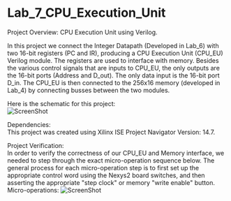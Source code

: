 # Lab_7_CPU_Execution_Unit
Project Overview: 
CPU Execution Unit using Verilog.
  
In this project we connect the Integer Datapath (Developed in Lab_6) with two 16-bit registers (PC and IR), producing a CPU Execution Unit (CPU_EU) Verilog module. The registers are used to interface with memory. Besides the various control signals that are inputs to CPU_EU, the only outputs are the 16-bit ports (Address and D_out). The only data input is the 16-bit port D_in. The CPU_EU is then connected to the 256x16 memory (developed in Lab_4) by connecting busses between the two modules.   
  
Here is the schematic for this project:  
![ScreenShot](https://cloud.githubusercontent.com/assets/14812721/24825815/306a4058-1bdc-11e7-9eed-fc7be498edc3.jpg)

Dependencies:   
This project was created using Xilinx ISE Project Navigator Version: 14.7.  

Project Verification:  
In order to verify the correctness of our CPU_EU and Memory interface, we needed to step through the exact micro-operation sequence below. The general process for each micro-operation step is to first set up the appropriate control word using the Nexys2 board switches, and then asserting the appropriate "step clock" or memory "write enable" button.
Micro-operations:
![ScreenShot](https://cloud.githubusercontent.com/assets/14812721/24825880/83a34a16-1bdd-11e7-8d79-ad37d55d6fbe.jpg)
